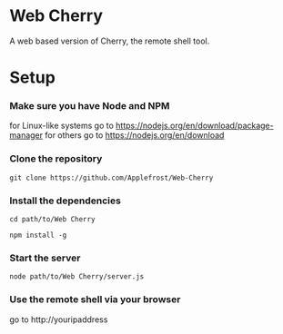 # Web Cherry

A web based version of Cherry, the remote shell tool.



# Setup

### Make sure you have Node and NPM
for Linux-like systems go to https://nodejs.org/en/download/package-manager
for others go to https://nodejs.org/en/download

### Clone the repository
`git clone https://github.com/Applefrost/Web-Cherry`

### Install the dependencies
`cd path/to/Web Cherry`

`npm install -g`


### Start the server
`node path/to/Web Cherry/server.js`

### Use the remote shell via your browser
go to http://youripaddress




